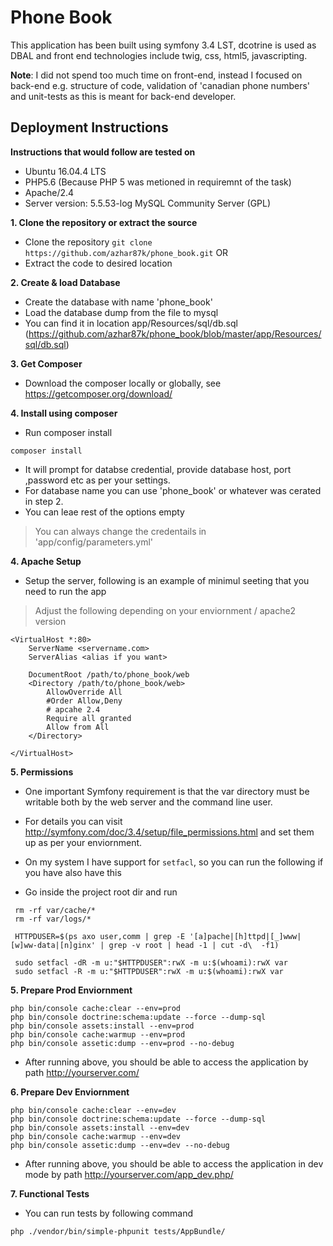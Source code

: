 Phone Book
========================
This application has been built using symfony 3.4 LST, dcotrine is used as DBAL and front end technologies include twig, css, html5, javascripting.

**Note**: I did not spend too much time on front-end, instead I focused on back-end e.g. structure of code, validation of 'canadian phone numbers' 
and unit-tests as this is meant for back-end developer. 

Deployment Instructions
--------------

**Instructions that would follow are tested on**
- Ubuntu 16.04.4 LTS
- PHP5.6 (Because PHP 5 was metioned in requiremnt of the task)
- Apache/2.4  
- Server version: 5.5.53-log MySQL Community Server (GPL)


**1. Clone the repository or extract the source**
- Clone the repository `git clone https://github.com/azhar87k/phone_book.git` OR
- Extract the code to desired location

**2. Create & load Database**
- Create the database with name 'phone_book'
- Load the database dump from the file to mysql
- You can find it in location app/Resources/sql/db.sql (https://github.com/azhar87k/phone_book/blob/master/app/Resources/sql/db.sql)

**3. Get Composer**
- Download the composer locally or globally, see https://getcomposer.org/download/

**4. Install using composer**
- Run composer install
```
composer install
```
- It will prompt for databse credential, provide database host, port ,password etc as per your settings.
- For database name you can use 'phone_book' or whatever was cerated in step 2.
- You can leae rest of the options empty
> You can always change the credentails in 'app/config/parameters.yml'

**4. Apache Setup**
- Setup the server, following is an example of minimul seeting that you need to run the app
> Adjust the following depending on your enviornment / apache2 version

```
<VirtualHost *:80>
    ServerName <servername.com>
    ServerAlias <alias if you want>

    DocumentRoot /path/to/phone_book/web
    <Directory /path/to/phone_book/web>
        AllowOverride All
        #Order Allow,Deny
        # apcahe 2.4
        Require all granted
        Allow from All
    </Directory>

</VirtualHost>
```

**5. Permissions**
- One important Symfony requirement is that the var directory must be writable both by the web server and the command line user.
- For details you can visit http://symfony.com/doc/3.4/setup/file_permissions.html and set them up as per your enviornment.

- On my system I have support for `setfacl`, so you can run the following if you have also have this

- Go inside the project root dir and run

````
 rm -rf var/cache/*
 rm -rf var/logs/*

 HTTPDUSER=$(ps axo user,comm | grep -E '[a]pache|[h]ttpd|[_]www|[w]ww-data|[n]ginx' | grep -v root | head -1 | cut -d\  -f1)

 sudo setfacl -dR -m u:"$HTTPDUSER":rwX -m u:$(whoami):rwX var
 sudo setfacl -R -m u:"$HTTPDUSER":rwX -m u:$(whoami):rwX var
 ````
 
 
**5. Prepare Prod Enviornment**

````
php bin/console cache:clear --env=prod
php bin/console doctrine:schema:update --force --dump-sql
php bin/console assets:install --env=prod
php bin/console cache:warmup --env=prod
php bin/console assetic:dump --env=prod --no-debug
 ````
- After running above, you should be able to access the application by path http://yourserver.com/

**6. Prepare Dev Enviornment**

````
php bin/console cache:clear --env=dev
php bin/console doctrine:schema:update --force --dump-sql
php bin/console assets:install --env=dev
php bin/console cache:warmup --env=dev
php bin/console assetic:dump --env=dev --no-debug
 ````
- After running above, you should be able to access the application in dev mode by path http://yourserver.com/app_dev.php/

**7. Functional Tests**

- You can run tests by following command
````
php ./vendor/bin/simple-phpunit tests/AppBundle/
````
